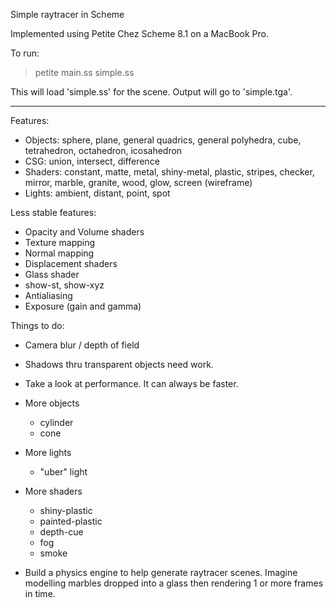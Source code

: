 Simple raytracer in Scheme

Implemented using Petite Chez Scheme 8.1 on a MacBook Pro.

To run:
> petite main.ss simple.ss

This will load 'simple.ss' for the scene. Output will go to 'simple.tga'.

---

Features:

  - Objects: sphere, plane, general quadrics, general polyhedra, cube, 
    tetrahedron, octahedron, icosahedron
  - CSG: union, intersect, difference
  - Shaders: constant, matte, metal, shiny-metal, plastic, stripes, checker,
    mirror, marble, granite, wood, glow, screen (wireframe)
  - Lights: ambient, distant, point, spot

Less stable features:

  - Opacity and Volume shaders
  - Texture mapping
  - Normal mapping
  - Displacement shaders
  - Glass shader
  - show-st, show-xyz
  - Antialiasing
  - Exposure (gain and gamma)

Things to do:

- Camera blur / depth of field

- Shadows thru transparent objects need work.

- Take a look at performance. It can always be faster.

- More objects
  - cylinder
  - cone

- More lights
  - "uber" light

- More shaders
  - shiny-plastic
  - painted-plastic
  - depth-cue
  - fog
  - smoke

- Build a physics engine to help generate raytracer scenes. Imagine
  modelling marbles dropped into a glass then rendering 1 or more
  frames in time.
